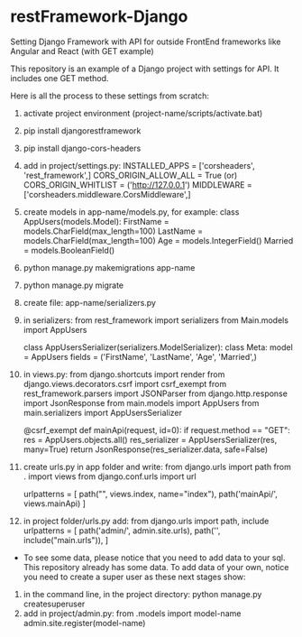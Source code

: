 # restFramework-Django
Setting Django Framework with API for outside FrontEnd frameworks like Angular and React (with GET example)

This repository is an example of a Django project with settings for API. It includes one GET method.

Here is all the process to these settings from scratch:

1) activate project environment (project-name/scripts/activate.bat)
2) pip install djangorestframework
3) pip install django-cors-headers
4) add in project/settings.py: 
	INSTALLED_APPS = ['corsheaders', 'rest_framework',]
	CORS_ORIGIN_ALLOW_ALL = True 
	(or) CORS_ORIGIN_WHITLIST = ('http://127.0.0.1')
	MIDDLEWARE = ['corsheaders.middleware.CorsMiddleware',]
5) create models in app-name/models.py, for example:
	class AppUsers(models.Model):
	FirstName = models.CharField(max_length=100)
	LastName = models.CharField(max_length=100)
	Age = models.IntegerField()
	Married = models.BooleanField()
6) python manage.py makemigrations app-name
7) python manage.py migrate
8) create file: app-name/serializers.py
9) in serializers:
	from rest_framework import serializers
	from Main.models import AppUsers

	class AppUsersSerializer(serializers.ModelSerializer):
	    class Meta:
	        model = AppUsers
	        fields = ('FirstName', 'LastName', 'Age', 'Married',)
10) in views.py:
	from django.shortcuts import render
	from django.views.decorators.csrf import csrf_exempt
	from rest_framework.parsers import JSONParser
	from django.http.response import JsonResponse
	from main.models import AppUsers
	from main.serializers import AppUsersSerializer

	@csrf_exempt
	def mainApi(request, id=0):
	    if request.method == "GET":
	        res = AppUsers.objects.all()
	        res_serializer = AppUsersSerializer(res, many=True)
	        return JsonResponse(res_serializer.data, safe=False)
11) create urls.py in app folder and write:
	from django.urls import path
	from . import views
	from django.conf.urls import url

	urlpatterns = [
	    path("", views.index, name="index"),
	    path('mainApi/', views.mainApi)
	]
12) in project folder/urls.py add:
	from django.urls import path, include
	urlpatterns = [
	    path('admin/', admin.site.urls),
	    path('', include("main.urls")),
	]
  
  * To see some data, please notice that you need to add data to your sql. This repository already has some data.
  To add data of your own, notice you need to create a super user as these next stages show:
  
1)  in the command line, in the project directory: python manage.py createsuperuser
2) add in project/admin.py: 
	from .models import model-name
	admin.site.register(model-name)

  
